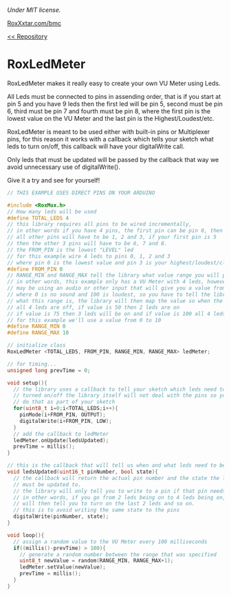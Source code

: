 *Under MIT license.*

[RoxXxtar.com/bmc](https://www.roxxxtar.com/bmc)

[<< Repository](../README.md)

# RoxLedMeter

RoxLedMeter makes it really easy to create your own VU Meter using Leds.

All Leds must be connected to pins in assending order, that is if you start at pin 5 and you have 9 leds then the first led will be pin 5, second must be pin 6, third must be pin 7 and fourth must be pin 8, where the first pin is the lowest value on the VU Meter and the last pin is the Highest/Loudest/etc.

RoxLedMeter is meant to be used either with built-in pins or Multiplexer pins, for this reason it works with a callback which tells your sketch what leds to turn on/off, this callback will have your digitalWrite call.

Only leds that must be updated will be passed by the callback that way we avoid unnecessary use of digitalWrite().

Give it a try and see for yourself!

```c++
// THIS EXAMPLE USES DIRECT PINS ON YOUR ARDUINO

#include <RoxMux.h>
// How many leds will be used
#define TOTAL_LEDS 4
// this library requires all pins to be wired incrementally,
// in other words if you have 4 pins, the first pin can be pin 0, then
// all other pins will have to be 1, 2 and 3, if your first pin is 5
// then the other 3 pins will have to be 6, 7 and 8.
// the FROM_PIN is the lowest "LEVEL" led
// for this example wire 4 leds to pins 0, 1, 2 and 3
// where pin 0 is the lowest value and pin 3 is your highest/loudest/clipping etc.
#define FROM_PIN 0
// RANGE_MIN and RANGE_MAX tell the library what value range you will pass to it
// in other words, this example only has a VU Meter with 4 leds, however you
// may be using an audio or other input that will give you a value from 0 to 100
// where 0 is no sound and 100 is loudest, so you have to tell the library
// what this range is, the library will then map the value so when the value is 0
// all 4 leds are off, if value is 50 then 2 leds are on
// if value is 75 then 3 leds will be on and if value is 100 all 4 leds will be on
// for this example we'll use a value from 0 to 10
#define RANGE_MIN 0
#define RANGE_MAX 10

// initialize class
RoxLedMeter <TOTAL_LEDS, FROM_PIN, RANGE_MIN, RANGE_MAX> ledMeter;

// for timing...
unsigned long prevTime = 0;

void setup(){
  // the library uses a callback to tell your sketch which leds need to be
  // turned on/off the library itself will not deal with the pins so you must
  // do that as part of your sketch
  for(uint8_t i=0;i<TOTAL_LEDS;i++){
    pinMode(i+FROM_PIN, OUTPUT);
    digitalWrite(i+FROM_PIN, LOW);
  }
  // add the callback to ledMeter
  ledMeter.onUpdate(ledsUpdated);
  prevTime = millis();
}

// this is the callback that will tell us when and what leds need to be written
void ledsUpdated(uint16_t pinNumber, bool state){
  // the callback will return the actual pin number and the state the led
  // must be updated to.
  // the library will only tell you to write to a pin if that pin needs to be updated
  // in other words, if you go from 2 leds being on to 4 leds being on, the library
  // will then tell you to turn on the last 2 leds and so on.
  // this is to avoid writing the same state to the pins
  digitalWrite(pinNumber, state);
}

void loop(){
  // assign a random value to the VU Meter every 100 milliseconds
  if((millis()-prevTime) > 100){
    // generate a random number between the range that was specified
    uint8_t newValue = random(RANGE_MIN, RANGE_MAX+1);
    ledMeter.setValue(newValue);
    prevTime = millis();
  }
}
```
